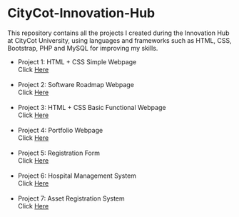 # CityCot-Innovation-Hub
This repository contains all the projects I created during the Innovation Hub at CityCot University, using languages and frameworks such as HTML, CSS, Bootstrap, PHP and MySQL for improving my skills.
<br>
<ul>
  <li> Project 1: HTML + CSS Simple Webpage<br>
  Click <a href="https://github.com/itsfatima1/CityCot-Innovation-Hub/blob/a9ecf4d8375bf0d9fcb56b1adb48708d121b4c4b/Project1.html">Here</a></li><br>
  
  <li> Project 2: Software Roadmap Webpage<br>
  Click <a href="https://github.com/itsfatima1/CityCot-Innovation-Hub/blob/a9ecf4d8375bf0d9fcb56b1adb48708d121b4c4b/Project2.html">Here</a></li><br>
  
  <li> Project 3: HTML + CSS Basic Functional Webpage<br>
  Click <a href="https://github.com/itsfatima1/CityCot-Innovation-Hub/blob/a9ecf4d8375bf0d9fcb56b1adb48708d121b4c4b/Project3.html">Here</a></li><br>
  
  <li> Project 4: Portfolio Webpage<br> 
  Click <a href="https://github.com/itsfatima1/CityCot-Innovation-Hub/tree/0337d824f17ce33bf48c045e07a5bf4a130cb8e0/Project4">Here</a></li><br>
  
  <li> Project 5: Registration Form<br>
  Click <a href="https://github.com/itsfatima1/CityCot-Innovation-Hub/tree/a9ecf4d8375bf0d9fcb56b1adb48708d121b4c4b/Project5">Here</a></li><br>

  <li> Project 6: Hospital Management System<br>
  Click <a href="https://github.com/itsfatima1/CityCot-Innovation-Hub/tree/44642c3205273a9094aab0186ea495837b88a71e/Project%206/Project%206">Here</a></li><br>

  <li> Project 7: Asset Registration System<br>
  Click <a href="https://github.com/itsfatima1/CityCot-Innovation-Hub/tree/d8d3c273d7589c5048b29c0220e5573ed866d596/Project%207/LastProject">Here</a></li>
</ul>

